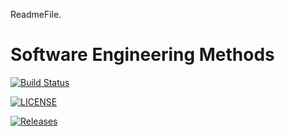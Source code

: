 ReadmeFile.
# Software Engineering Methods
[![Build Status](https://travis-ci.org/Richard-Herz/Set08103CWG1.svg?branch=Develop)](https://travis-ci.org/Richard-Herz/Set08103CWG1)


[![LICENSE](https://img.shields.io/github/license/Richard-Herz/Set08103CWG1.svg?style=flat-square)](https://github.com/Richard-Herz/Set08103CWG1/blob/master/LICENSE)

[![Releases](https://img.shields.io/github/release/Richard-Herz/Set08103CWG1/all.svg?style=flat-square)](https://github.com/Richard-Herz/Set08103CWG1/releases)
